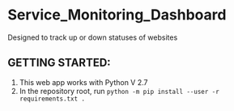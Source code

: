 # Service_Monitoring_Dashboard
Designed to track up or down statuses of websites

<h2>GETTING STARTED:</h2>

1. This web app works with Python V 2.7
2. In the repository root, run ```python -m pip install --user -r requirements.txt . ```
